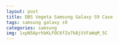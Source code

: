 ```yaml
---
layout: post
title: DBS Vegeta Samsung Galaxy S9 Case
tags: samsung galaxy s9
categories: samsung
img: 1xpN5AprhbKLFOC6fZo7kBjStFaWqM_5C
---
```

